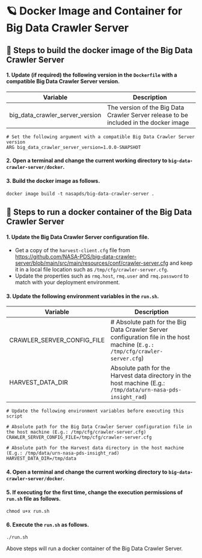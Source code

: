 # 🪐 Docker Image and Container for Big Data Crawler Server

## 🏃 Steps to build the docker image of the Big Data Crawler Server

#### 1. Update (if required) the following version in the `Dockerfile` with a compatible Big Data Crawler Server version.

| Variable                        | Description |
| ------------------------------- | ------------|
| big_data_crawler_server_version | The version of the Big Data Crawler Server release to be included in the docker image|

```    
# Set the following argument with a compatible Big Data Crawler Server version
ARG big_data_crawler_server_version=1.0.0-SNAPSHOT
```

#### 2. Open a terminal and change the current working directory to `big-data-crawler-server/docker`.

#### 3. Build the docker image as follows.

```
docker image build -t nasapds/big-data-crawler-server .
```

## 🏃 Steps to run a docker container of the Big Data Crawler Server

#### 1. Update the Big Data Crawler Server configuration file.

* Get a copy of the `harvest-client.cfg` file from https://github.com/NASA-PDS/big-data-crawler-server/blob/main/src/main/resources/conf/crawler-server.cfg and
keep it in a local file location such as `/tmp/cfg/crawler-server.cfg`.
* Update the properties such as `rmq.host`, `rmq.user` and `rmq.password` to match with your deployment environment.

#### 3. Update the following environment variables in the `run.sh`.

| Variable                   | Description |
| -------------------------- | ----------- |
| CRAWLER_SERVER_CONFIG_FILE | # Absolute path for the Big Data Crawler Server configuration file in the host machine (`E.g.: /tmp/cfg/crawler-server.cfg`) |
| HARVEST_DATA_DIR           | Absolute path for the Harvest data directory in the host machine (E.g.: `/tmp/data/urn-nasa-pds-insight_rad`) |

```    
# Update the following environment variables before executing this script

# Absolute path for the Big Data Crawler Server configuration file in the host machine (E.g.: /tmp/cfg/crawler-server.cfg)
CRAWLER_SERVER_CONFIG_FILE=/tmp/cfg/crawler-server.cfg

# Absolute path for the Harvest data directory in the host machine (E.g.: /tmp/data/urn-nasa-pds-insight_rad)
HARVEST_DATA_DIR=/tmp/data
```

#### 4. Open a terminal and change the current working directory to `big-data-crawler-server/docker`.

#### 5. If executing for the first time, change the execution permissions of `run.sh` file as follows.

```
chmod u+x run.sh
```

#### 6. Execute the `run.sh` as follows.

```
./run.sh
```

Above steps will run a docker container of the Big Data Crawler Server.
